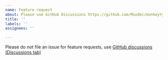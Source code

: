 ```yaml
---
name: Feature request
about: Please use GitHub Discussions https://github.com/Miodec/monkeytype/discussions
title: ''
labels: ''
assignees: ''

---
```


Please do not file an issue for feature requests, use [GitHub discussions (Discussions tab)](https://github.com/Miodec/monkeytype/discussions)
